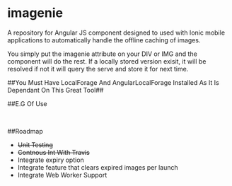 # imagenie
A repository for Angular JS component designed to used with Ionic mobile applications to automatically handle the offline caching of images.

You simply put the imagenie attribute on your DIV or IMG and the component will do the rest. If a locally stored version exisit, it will be resolved if not it will query the serve and store it for next time. 

##You Must Have LocalForage And AngularLocalForage Installed As It Is Dependant On This Great Tool##

##E.G Of Use 
    <div imagenie="http://myImagePath/subPath/myImage.jpg"> </div>
    <img ng-src="http://myImagePath/subPath/myImage.jpg">
    <img imagenie="http://myImagePath/subPath/myImage.jpg">


##Roadmap
* ~~Unit Testing~~
* ~~Contnous Int With Travis~~
* Integrate expiry option
* Integrate feature that clears expired images per launch
* Integrate Web Worker Support


